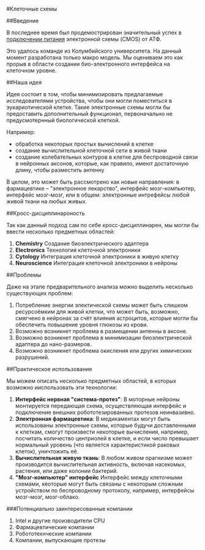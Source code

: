 #Клеточные схемы

##Введение

В последнее время был продемострирован значительный успех в [подключении питания](http://www.nature.com/ncomms/2015/151207/ncomms10070/pdf/ncomms10070.pdf) электронной схемы (CMOS) от АТФ.

Это удалось команде из Колумбийского университета. На данный момент разработана только макро модель. Мы оцениваем это как прорыв в области создании био-электронного интерфейса на клеточном уровне.

##Наша идея

Идея состоит в том, чтобы минимизировать предлагаемые исследователями устройства, чтобы они могли поместиться в эукариотической клетке. Такие электронные схемы могли бы предоставить дополнительный функционал, первоначально не предусмотернный биологической клеткой.

Например:
- обработка некоторых простых вычислений в клетке
- создание вычислительной клеточной сети в живой ткани
- создание колебательных контуров в клетке для беспроводной связи в нейронных аксонов, которые, как правило, имеют достаточную длину, чтобы разместить антенну

В целом, это может быть рассмотрено как новые направления: в фармацевтике – "электронное лекарство", интерфейс мозг-компьютер, интерфейс мозг-мозг, или в общем: электронные интрефейсы любой живой ткани на любых живых.

##Кросс-дисциплинароность

Так как данный подход сам по себе кросс-дисциплинарен, мы могли бы ввести несколько предметных областей:

1. **Chemistry** Создание биоэлектрического адаптера
1. **Electronics** Технология клеточной электроники
1. **Cytology** Интеграция клеточной электроники в живую клетку
1. **Neuroscience** Интеграция клеточной электроники в нейроны

##Проблемы

Даже на этапе предварительного анализа можно выделить несколько существующих проблем:

1. Потребление энергии электической схемы может быть слишком ресурсоёмким для живой клетки, что может быть, возможно, смягчено в нейронах за счёт влияния астроцитов, которые могли бы обеспечить повышение уровня глюкозы из крови.
1. Возможно возникнет проблема в размещении антенны в аксоне.
1. Возможно возникнет проблема в минимизации биоэлектрической адаптера до нано-размеров.
1. Возможно возникнет проблема окисления или других химических разрушений.

##Практическое использование

Мы можем описать несколько предметных областей, в которых возможно ииспользовать эти технологии:

1. **Интерфейс нервная "система-протез"**: В моторные нейроны монтируется передающая схема, осуществляющая интерфейс и подключение внешних робототезированных протезов неинвазивно.
1. **Электронная фармацевтика**: В медикаментах могут быть использованы электронные схемы, которые будучи доставленными к клеткам, смогут произвести некоторые вычисления, например, посчитать количество центриолей в клетке, и если число превышает нормальный уровень (что является характеристикой раковых клеток), уничтожить её.
1. **Вычислительная живую ткань**: В любом живом орагнизме может производится вычислительная активность, включая насекомых, растения, или даже колонии бактерий.
1. **"Мозг-компьютер" интерфейс** Интерфейс между клеточными схемами, кеоторые могут быть связаны с некоторым сложным устройством по беспроводному протоколу, например, интерфейсы мозг-мозг, мозг-облако. 


###Потенциально заинтересованные компании

1. Intel и другие производители CPU
1. Фармацевтические компании
1. Робототехнческие компании
1. Компании, выпускающие протезы 
